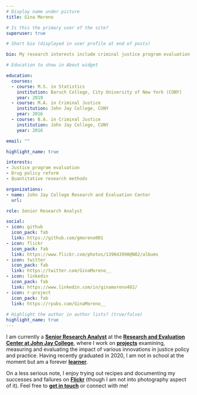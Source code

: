 ```yaml
---
# Display name under picture
title: Gina Moreno

# Is this the primary user of the site?
superuser: true

# Short bio (displayed in user profile at end of posts)

bio: My research interests include criminal justice program evaluation, drug policy reform, and quantitative research methods

# Education to show in About widget

education:
  courses:
  - course: M.S. in Statistics
    institution: Baruch College, City University of New York (CUNY) 
    year: 2019
  - course: M.A. in Criminal Justice
    institution: John Jay College, CUNY
    year: 2016
  - course: B.A. in Criminal Justice
    institution: John Jay College, CUNY
    year: 2016

email: ""

highlight_name: true

interests:
- Justice program evaluation
- Drug policy reform 
- Quantitative research methods

organizations:
- name: John Jay College Research and Evaluation Center
  url: 

role: Senior Research Analyst

social:
- icon: github
  icon_pack: fab
  link: https://github.com/gmoreno001
- icon: flickr
  icon_pack: fab
  link: https://www.flickr.com/photos/139043990@N02/albums  
- icon: twitter
  icon_pack: fab
  link: https://twitter.com/GinaMoreno__  
- icon: linkedin
  icon_pack: fab
  link: https://www.linkedin.com/in/ginamoreno482/
- icon: r-project
  icon_pack: fab
  link: https://rpubs.com/GinaMoreno__
  
# Highlight the author in author lists? (true/false)
highlight_name: true  
---
```


I am currently a [**Senior Research Analyst**](https://johnjayrec.nyc/people/) at the [**Research and Evaluation Center at John Jay College**](https://johnjayrec.nyc/), where I work on [**projects**](/#projects) examining, measuring and evaluating the impact of various innovations in justice policy and practice. Having recently graduated in 2020, I am not in school at the moment but am a forever [**learner**](/courses).

On a less serious note, I enjoy trying out recipes and documenting my successes and failures on [**Flickr**](https://www.flickr.com/photos/139043990@N02/albums) (though I am not into photography aspect of it). Feel free to [**get in touch**](/#contact) or connect with me! 
